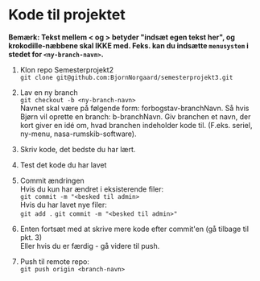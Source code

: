  # Kode til projektet #

**Bemærk: Tekst mellem < og > betyder "indsæt egen tekst her", og krokodille-næbbene skal IKKE med. Feks. kan du indsætte `menusystem` i stedet for `<ny-branch-navn>`.**

1. Klon repo Semesterprojekt2  
`git clone git@github.com:BjornNorgaard/semesterprojekt3.git`

2. Lav en ny branch  
`git checkout -b <ny-branch-navn>`  
Navnet skal være på følgende form: forbogstav-branchNavn.
Så hvis Bjørn vil oprette en branch: b-branchNavn.
Giv branchen et navn, der kort giver en idé om, hvad branchen indeholder kode til. (F.eks. seriel, ny-menu, nasa-rumskib-software).

3. Skriv kode, det bedste du har lært.

4. Test det kode du har lavet

5. Commit ændringen  
Hvis du kun har ændret i eksisterende filer:  
`git commit -m "<besked til admin>`  
Hvis du har lavet nye filer:  
`git add .`
`git commit -m "<besked til admin>"`

6. Enten fortsæt med at skrive mere kode efter commit'en (gå tilbage til pkt. 3)  
Eller hvis du er færdig - gå videre til push.

7. Push til remote repo:  
`git push origin <branch-navn>`
